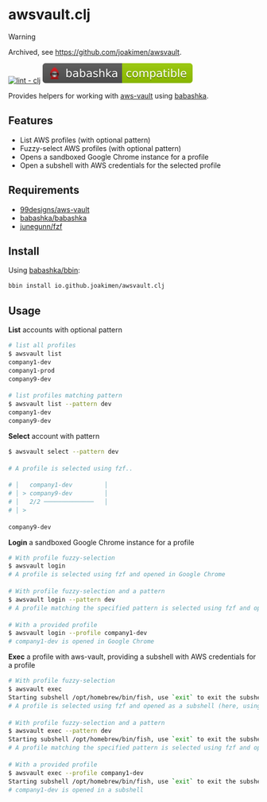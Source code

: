 # awsvault.clj

> [!WARNING]  
> Archived, see https://github.com/joakimen/awsvault.

[![lint - clj](https://github.com/joakimen/awsvault.clj/actions/workflows/lint.yml/badge.svg)](https://github.com/joakimen/awsvault.clj/actions/workflows/lint.yml) [![bb compatible](https://raw.githubusercontent.com/babashka/babashka/master/logo/badge.svg)](https://babashka.org)


Provides helpers for working with [aws-vault](https://github.com/99designs/aws-vault) using [babashka](https://github.com/babashka/babashka).

## Features

- List AWS profiles (with optional pattern)
- Fuzzy-select AWS profiles (with optional pattern)
- Opens a sandboxed Google Chrome instance for a profile
- Open a subshell with AWS credentials for the selected profile

## Requirements

- [99designs/aws-vault](https://github.com/99designs/aws-vault)
- [babashka/babashka](https://github.com/babashka/babashka)
- [junegunn/fzf](https://github.com/junegunn/fzf)

## Install

Using [babashka/bbin](https://github.com/babashka/bbin):

```sh
bbin install io.github.joakimen/awsvault.clj
```

## Usage

**List** accounts with optional pattern

```sh
# list all profiles
$ awsvault list
company1-dev
company1-prod
company9-dev

# list profiles matching pattern
$ awsvault list --pattern dev
company1-dev
company9-dev
```

**Select** account with pattern

```sh
$ awsvault select --pattern dev

# A profile is selected using fzf..

# │   company1-dev         │
# │ > company9-dev         │
# │   2/2 ──────────────   │
# │ >

company9-dev
```

**Login** a sandboxed Google Chrome instance for a profile

```sh
# With profile fuzzy-selection
$ awsvault login
# A profile is selected using fzf and opened in Google Chrome

# With profile fuzzy-selection and a pattern
$ awsvault login --pattern dev
# A profile matching the specified pattern is selected using fzf and opened in Google Chrome

# With a provided profile
$ awsvault login --profile company1-dev
# company1-dev is opened in Google Chrome
```

**Exec** a profile with aws-vault, providing a subshell with AWS credentials for a profile

```sh
# With profile fuzzy-selection
$ awsvault exec
Starting subshell /opt/homebrew/bin/fish, use `exit` to exit the subshell
# A profile is selected using fzf and opened as a subshell (here, using fish)

# With profile fuzzy-selection and a pattern
$ awsvault exec --pattern dev
Starting subshell /opt/homebrew/bin/fish, use `exit` to exit the subshell
# A profile matching the specified pattern is selected using fzf and opened in a subshell

# With a provided profile
$ awsvault exec --profile company1-dev
Starting subshell /opt/homebrew/bin/fish, use `exit` to exit the subshell
# company1-dev is opened in a subshell
```
